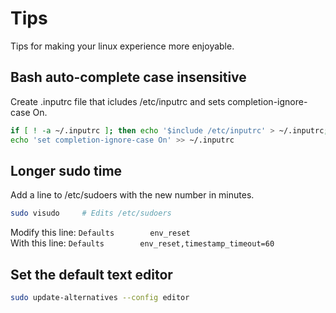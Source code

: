 # Tips

Tips for making your linux experience more enjoyable.

## Bash auto-complete case insensitive

Create .inputrc file that icludes /etc/inputrc and sets completion-ignore-case On.

```bash
if [ ! -a ~/.inputrc ]; then echo '$include /etc/inputrc' > ~/.inputrc; fi
echo 'set completion-ignore-case On' >> ~/.inputrc
```

## Longer sudo time

Add a line to /etc/sudoers with the new number in minutes.

```bash
sudo visudo     # Edits /etc/sudoers
```

Modify this line:
```Defaults        env_reset```  
With this line:
```Defaults        env_reset,timestamp_timeout=60```

## Set the default text editor

```bash
sudo update-alternatives --config editor
```
